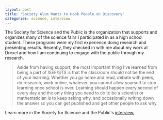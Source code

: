```yaml
---
layout: post
title: "Society Alum Wants to Hook People on Discovery"
categories: science, interview
---
```


The Society for Science and the Public is the organization that supports and organizes many of the science fairs I participated in as a high school student. These programs were my first experience doing research and presenting results. Recently, they checked in with me about my work at Drexel and how I am continuing to engage with the public through my research.

>Aside from having support, the most important thing I’ve learned from being a part of ISEF/STS is that the classroom should not be the end of your learning. Whether you go home and read, debate with peers, do research, work online, whatever, you cannot allow yourself to stop learning once school is over. Learning should happen every second of every day and the only thing you need to do to be a scientist or mathematician is to keep asking why, and occasionally writing down the answer so you can get published and get other people to ask why.

Learn more in the Society for Science and the Public's [interview.](https://student.societyforscience.org/blog/doing-science/society-alum-wants-hook-people-discovery)
